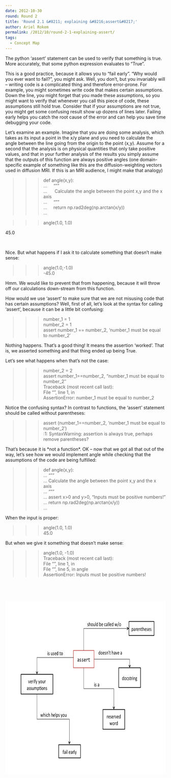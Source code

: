 ```yaml
---
date: 2012-10-30
round: Round 2
title: 'Round 2.1 &#8211; explaining &#8216;assert&#8217;'
author: Ariel Rokem
permalink: /2012/10/round-2-1-explaining-assert/
tags:
  - Concept Map
---
```

The python &#8216;assert&#8217; statement can be used to verify that something is true. More accurately, that some python expression evaluates to &#8220;True&#8221;.

This is a good practice, because it allows you to &#8220;fail early&#8221;. &#8220;Why would you ever want to fail?&#8221;, you might ask. Well, you don&#8217;t, but you invariably will &#8211; writing code is a complicated thing and therefore error-prone. For example, you might sometimes write code that makes certain assumptions. Down the line, you might forget that you made these assumptions, so you might want to verify that whenever you call this piece of code, these assumptions still hold true. Consider that if your assumptions are not true, you might get some confusing result show up dozens of lines later. Failing early helps you catch the root cause of the error and can help you save time debugging your code.

Let&#8217;s examine an example. Imagine that you are doing some analysis, which takes as its input a point in the x/y plane and you need to calculate the angle between the line going from the origin to the point (x,y). Assume for a second that the analysis is on physical quantities that only take positive values, and that in your further analysis of the results you simply assume that the outputs of this function are always positive angles (one domain-specific example of something like this are the diffusion-weighting vectors used in diffusion MRI. If this is an MRI audience, I might make that analogy)

>>> def angle(x,y):  
&#8230;     &#8220;&#8221;&#8221;  
&#8230;      Calculate the angle between the point x,y and the x axis  
&#8230;     &#8220;&#8221;&#8221;  
&#8230;     return np.rad2deg(np.arctan(x/y))  
&#8230;

>>> angle(1.0, 1.0)

45.0

&nbsp;

Nice. But what happens if I ask it to calculate something that doesn&#8217;t make sense:

>>> angle(1.0,-1.0)  
-45.0

Hmm. We would like to prevent that from happening, because it will throw off our calculations down-stream from this function.

How would we use &#8216;assert&#8217; to make sure that we are not misusing code that has certain assumptions? Well, first of all, let&#8217;s look at the syntax for calling &#8216;assert&#8217;, because it can be a little bit confusing:

>>> number_1 = 1  
>>> number_2 = 1  
>>> assert number\_1 == number\_2, &#8216;number\_1 must be equal to number\_2&#8242;

Nothing happens. That&#8217;s a good thing! It means the assertion &#8216;worked&#8217;. That is, we asserted something and that thing ended up being True.

Let&#8217;s see what happens when that&#8217;s not the case:

>>> number_2 = 2  
>>> assert number\_1==number\_2, &#8220;number\_1 must be equal to number\_2&#8243;  
Traceback (most recent call last):  
File &#8220;<stdin>&#8221;, line 1, in <module>  
AssertionError: number\_1 must be equal to number\_2

Notice the confusing syntax? In contrast to functions, the &#8216;assert&#8217; statement should be called without parentheses:

>>> assert (number\_1==number\_2, &#8216;number\_1 must be equal to number\_2&#8242;)  
<stdin>:1: SyntaxWarning: assertion is always true, perhaps remove parentheses?

That&#8217;s because it is \*not a function\*. OK &#8211; now that we got all that out of the way, let&#8217;s see how we would implement angle while checking that the assumptions of the code are being fulfilled:

>>> def angle(x,y):  
&#8230; &#8220;&#8221;&#8221;  
&#8230; Calculate the angle between the point x,y and the x axis  
&#8230; &#8220;&#8221;&#8221;  
&#8230; assert x>0 and y>0, &#8220;Inputs must be positive numbers!&#8221;  
&#8230; return np.rad2deg(np.arctan(x/y))  
&#8230;

When the input is proper:  
>>> angle(1.0, 1.0)  
45.0

But when we give it something that doesn&#8217;t make sense:

>>> angle(1.0, -1.0)  
Traceback (most recent call last):  
File &#8220;<stdin>&#8221;, line 1, in <module>  
File &#8220;<stdin>&#8221;, line 5, in angle  
AssertionError: Inputs must be positive numbers!

&nbsp;

&nbsp;

[<img class="alignnone size-full wp-image-919" title="assert_mindmap" src="/uploads/2012/10/assert_mindmap1.png" alt="" width="720" height="540" />][1]

&nbsp;

&nbsp;

 [1]: /uploads/2012/10/assert_mindmap1.png
